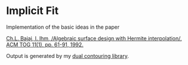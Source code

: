 # Implicit Fit

Implementation of the basic ideas in the paper

[Ch.L. Bajaj, I. Ihm, /Algebraic surface design with Hermite interpolation/, ACM TOG 11(1), pp. 61-91, 1992.](https://doi.org/10.1145/102377.120081)

Output is generated by my [dual contouring library](http://github.com/salvipeter/dual-contouring).
